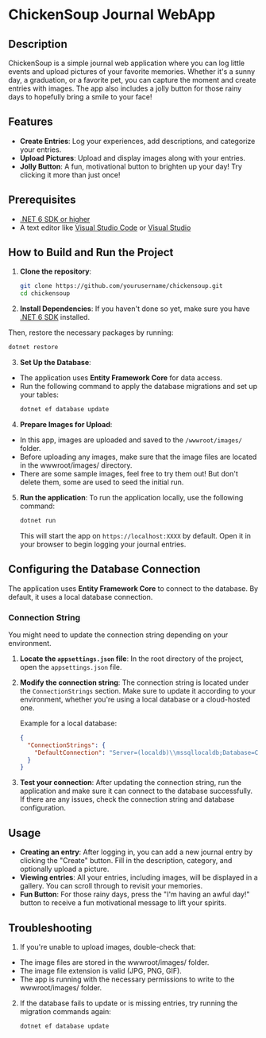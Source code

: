 # ChickenSoup Journal WebApp

## Description
ChickenSoup is a simple journal web application where you can log little events and upload pictures of your favorite memories. Whether it's a sunny day, a graduation, or a favorite pet, you can capture the moment and create entries with images. The app also includes a jolly button for those rainy days to hopefully bring a smile to your face!

## Features
- **Create Entries**: Log your experiences, add descriptions, and categorize your entries.
- **Upload Pictures**: Upload and display images along with your entries.
- **Jolly Button**: A fun, motivational button to brighten up your day! Try clicking it more than just once! 

## Prerequisites
- [.NET 6 SDK or higher](https://dotnet.microsoft.com/download) 
- A text editor like [Visual Studio Code](https://code.visualstudio.com/) or [Visual Studio](https://visualstudio.microsoft.com/)

## How to Build and Run the Project

1. **Clone the repository**:
   ```bash
   git clone https://github.com/yourusername/chickensoup.git
   cd chickensoup
   ```
   
2. **Install Dependencies**: If you haven't done so yet, make sure you have [.NET 6 SDK](https://dotnet.microsoft.com/download) installed.

Then, restore the necessary packages by running:
   ```bash
   dotnet restore
   ```

3. **Set Up the Database**:
* The application uses **Entity Framework Core** for data access.
* Run the following command to apply the database migrations and set up your tables:
   ```bash
   dotnet ef database update
   ```

4. **Prepare Images for Upload**:
* In this app, images are uploaded and saved to the `/wwwroot/images/` folder.
* Before uploading any images, make sure that the image files are located in the wwwroot/images/ directory.
* There are some sample images, feel free to try them out! But don't delete them, some are used to seed the initial run.

5. **Run the application**: To run the application locally, use the following command:
   ```bash
   dotnet run
   ```
   This will start the app on `https://localhost:XXXX` by default. Open it in your browser to begin logging your journal entries.

## Configuring the Database Connection

The application uses **Entity Framework Core** to connect to the database. By default, it uses a local database connection.

### Connection String

You might need to update the connection string depending on your environment.

1. **Locate the `appsettings.json` file**: In the root directory of the project, open the `appsettings.json` file.

2. **Modify the connection string**: The connection string is located under the `ConnectionStrings` section. Make sure to update it according to your environment, whether you're using a local database or a cloud-hosted one.

   Example for a local database:

   ```json
   {
     "ConnectionStrings": {
       "DefaultConnection": "Server=(localdb)\\mssqllocaldb;Database=ChickenSoupDb;Trusted_Connection=True;TrustServerCertificate=True;Integrated Security=False;"
     }
   }
    ```

3. **Test your connection**: After updating the connection string, run the application and make sure it can connect to the database successfully. If there are any issues, check the connection string and database configuration.

## Usage
* **Creating an entry**: After logging in, you can add a new journal entry by clicking the "Create" button. Fill in the description, category, and optionally upload a picture.
* **Viewing entries**: All your entries, including images, will be displayed in a gallery. You can scroll through to revisit your memories.
* **Fun Button**: For those rainy days, press the "I'm having an awful day!" button to receive a fun motivational message to lift your spirits.

## Troubleshooting
1. If you're unable to upload images, double-check that:
* The image files are stored in the wwwroot/images/ folder.
* The image file extension is valid (JPG, PNG, GIF).
* The app is running with the necessary permissions to write to the wwwroot/images/ folder.
  
2. If the database fails to update or is missing entries, try running the migration commands again:
    ```bash
    dotnet ef database update
    ```
  





